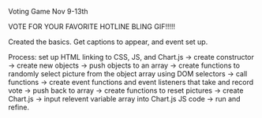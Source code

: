 Voting Game Nov 9-13th

VOTE FOR YOUR FAVORITE HOTLINE BLING GIF!!!!!

Created the basics. Get captions to appear, and event set up.

Process:
set up HTML linking to CSS, JS, and Chart.js -> create constructor -> create new objects -> push objects to an array -> create functions to randomly select picture from the object array using DOM selectors -> call functions -> create event functions and event listeners that take and record vote -> push back to array -> create functions to reset pictures -> create Chart.js -> input relevent variable array into Chart.js JS code -> run and refine.
